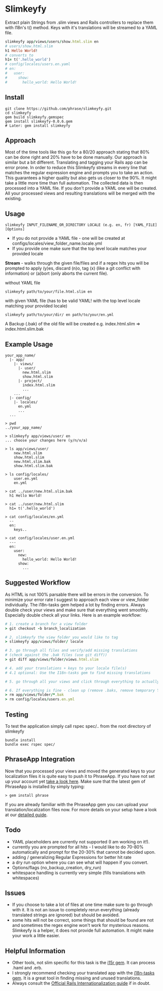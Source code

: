 Slimkeyfy
=
Extract plain Strings from .slim views and Rails controllers to replace them with I18n's t() method. Keys with it's translations will be streamed to a YAML file.
```ruby
slimkeyfy app/views/users/show.html.slim en
# users/show.html.slim
h1 Hello World!
# converts to
h1= t('.hello_world') 
# config/locales/users.en.yaml
# en: 
#   user:
#     show:
#       hello_world: Hello World!
```

Install
-
```unix
git clone https://github.com/phrase/slimkeyfy.git 
cd slimkeyfy
gem build slimkeyfy.gemspec
gem install slimkeyfy-0.0.6.gem
# Later: gem install slimkeyfy
```

Approach
-
Most of the time tools like this go for a 80/20 approach stating that 80% can be done right and 20% have to be done manually. Our approach is similar but a bit different. Translating and tagging your Rails app can be error prone. In order to reduce this Slimkeyfy streams in every line that matches the regular expression engine and prompts you to take an action. This guarantees a higher quality but also gets us closer to the 90%. It might take a little more time than full automation. The collected data is then processed into a YAML file. If you don't provide a YAML one will be created. All your processed views and resulting translations will be merged with the existing.

Usage
-
```unix
slimkeyfy INPUT_FILENAME_OR_DIRECTORY LOCALE (e.g. en, fr) [YAML_FILE] [Options]
```
- If you do not provide a YAML file - one will be created at configs/locales/view_folder_name.locale.yml
- If you provide one make sure that the top level locale matches your provided locale

**Stream** - walks through the given file/files and if a regex hits you will be prompted to apply (y)es, discard (n)o, tag (x) (like a git conflict with information) or (a)bort (only aborts the current file).

without YAML file
```unix
slimkeyfy path/to/your/file.html.slim en
```
with given YAML file (has to be valid YAML! with the top level locale matching your provided locale)
```unix
slimkeyfy path/to/your/dir/ en path/to/your/en.yml
```
A Backup (.bak) of the old file will be created e.g. index.html.slim => index.html.slim.bak

Example Usage
-
```unix
your_app_name/
  |- app/
    |- views/
      |- user/
        new.html.slim
        show.html.slim
      |- project/
        index.html.slim
        ...
    ...
  |- config/
    |- locales/
      en.yml
      ...
  ...

> pwd
../your_app_name/
 
> slimkeyfy app/views/user/ en
... choose your changes here (y/n/x/a)

> ls app/views/user/
    new.html.slim
    show.html.slim
    new.html.slim.bak
    show.html.slim.bak
    
> ls config/locales/
    user.en.yml
    en.yml
    
> cat ../user/new.html.slim.bak
  h1 Hello World!
    
> cat ../user/new.html.slim
  h1= t('.hello_world')
 
> cat config/locales/en.yml
  --
  en:
    keys..
          
> cat config/locales/user.en.yml
  ---
  en:
    user:
      new:
        hello_world: Hello World!
      show:
        ...
```
Suggested Workflow
-
As HTML is not 100% parsable there will be errors in the conversion. To minimize your error rate I suggest to approach each view or view_folder individually. The i18n-tasks gem helped a lot by finding errors. Always double check your views and make sure that everything went smoothly. Especially double check all your links. Here is an example workflow:
```ruby
# 1. create a branch for a view folder 
> git checkout -b branch_localization

# 2. slimkeyfy the view folder you would like to tag
> slimkeyfy app/views/folder/ locale

# 3. go through all files and verify/add missing translations 
# (check against the .bak files (use git diff))
> git diff app/views/folder/views.html.slim

# 4. add your translations + keys to your locale file(s)
# 4.1 optional: Use the I18n-tasks gem to find missing translations

# 5. go through all your views and click through everything to actually "see" what changed

# 6. If everything is fine - clean up (remove .baks, remove temporary YAML files)
> rm app/views/folder/*.bak
> rm config/locales/users.en.yml
```
Testing
-
To test the application simply call rspec spec/.. from the root directory of slimkeyfy
```unix
bundle install
bundle exec rspec spec/
```
PhraseApp Integration
-
Now that you processed your views and moved the generated keys to your localization files it is quite easy to push it to PhraseApp. If you have not set up your account yet [take a look here](https://phraseapp.com/docs/about/setup-your-translations-with-phraseapp?language=en). Make sure that the latest gem of PhraseApp is installed by simply typing:
```unix
> gem install phrase
```
If you are already familiar with the PhraseApp gem you can upload your translation/localization files now. For more details on your setup have a look at our [detailed guide](https://phraseapp.com/docs/about/access-your-locale-files-with-the-api-client?language=en).

Todo
-
- YAML placeholders are currently not supported (I am working on it!).
- currently you are prompted for all hits - I would like to do 70-80% automatically and prompt for the 20-30% that cannot be decided upon.
- adding / generalizing Regular Expressions for better hit rate
- a dry run option where you can see what will happen if you convert.
- Options/flags (no_backup_creation, dry_run) 
- whitespace handling is currently very simple (fills translations with whitespaces)

Issues
-
- If you choose to take a lot of files at one time make sure to go through with it. It is not an issue to completely rerun everything (already translated strings are ignored) but should be avoided.
- some hits will not be correct, some things that should be found are not and sometimes the regex engine won't work for mysterious reasons. Slimkeyfy is a helper, it does not provide full automation. It might make your work a little easier.

Helpful Information
-
* Other tools, not slim specific for this task is the [i15r gem](https://github.com/balinterdi/i15r). It can process .haml and .erb.
* I strongly recommend checking your translated app with the [i18n-tasks gem](https://github.com/glebm/i18n-tasks). It is a great tool in     finding missing and unused translations.
* Always consult the [Official Rails Internationalization guide](http://guides.rubyonrails.org/i18n.html) if in doubt.
